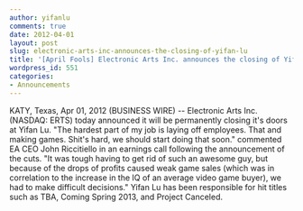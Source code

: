 ```yaml
---
author: yifanlu
comments: true
date: 2012-04-01
layout: post
slug: electronic-arts-inc-announces-the-closing-of-yifan-lu
title: '[April Fools] Electronic Arts Inc. announces the closing of Yifan Lu'
wordpress_id: 551
categories:
- Announcements
---
```


KATY, Texas, Apr 01, 2012 (BUSINESS WIRE) -- Electronic Arts Inc. (NASDAQ: ERTS) today announced it will be permanently closing it's doors at Yifan Lu. "The hardest part of my job is laying off employees. That and making games. Shit's hard, we should start doing that soon." commented EA CEO John Riccitiello in an earnings call following the announcement of the cuts. "It was tough having to get rid of such an awesome guy, but because of the drops of profits caused weak game sales (which was in correlation to the increase in the IQ of an average video game buyer), we had to make difficult decisions." Yifan Lu has been responsible for hit titles such as TBA, Coming Spring 2013, and Project Canceled.
